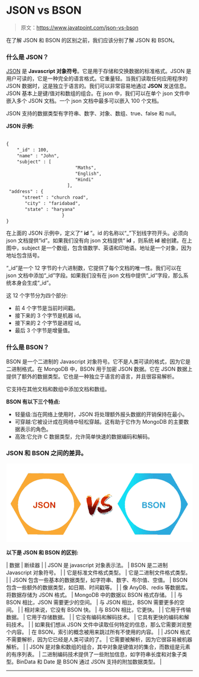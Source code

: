# JSON vs BSON

> 原文：<https://www.javatpoint.com/json-vs-bson>

在了解 JSON 和 BSON 的区别之前，我们应该分别了解 JSON 和 BSON。

### 什么是 JSON？

[JSON](https://www.javatpoint.com/json-tutorial) 是 **Javascript 对象符号**。它是用于存储和交换数据的标准格式。JSON 是用户可读的，它是一种完全的语言格式。它重量轻。当我们读取任何应用程序的 JSON 数据时，这是独立于语言的。我们可以非常容易地通过 **JSON** 发送信息。JSON 基本上是键/值对和数组的组合。在 json 中，我们可以在单个 json 文件中嵌入多个 JSON 文档。一个 json 文档中最多可以嵌入 100 个文档。

JSON 支持的数据类型有字符串、数字、对象、数组、true、false 和 null。

**JSON 示例:**

```

{
    "_id" : 100,
    "name" : "John",
    "subject" : [
                          "Maths",
                          "English",
                          "Hindi"
                       ],
 "address" : {
      "street" : "church road",
       "city" : "faridabad",
       "state" : "haryana"
                     }
}

```

在上面的 JSON 示例中，定义了“ **id** ”。id 的名称以“_”下划线字符开头。必须向 json 文档提供“id”。如果我们没有向 json 文档提供“ **id** ，则系统 **id** 被创建。在上图中，subject 是一个数组，包含值数学、英语和印地语。地址是一个对象，因为地址包含括号。

“_id”是一个 12 字节的十六进制数，它提供了每个文档的唯一性。我们可以在 json 文档中添加“_id”字段。如果我们没有在 json 文档中提供“_id”字段，那么系统本身会生成“_id”。

这 12 个字节分为四个部分:

*   前 4 个字节是当前时间戳。
*   接下来的 3 个字节是机器 id。
*   接下来的 2 个字节是进程 id。
*   最后 3 个字节是增量值。

### 什么是 BSON？

BSON 是一个二进制的 Javascript 对象符号。它不是人类可读的格式，因为它是二进制格式。在 MongoDB 中，BSON 用于加密 JSON 数据。它在 JSON 数据上提供了额外的数据类型。它也是一种独立于语言的语言，并且很容易解析。

它支持在其他文档和数组中添加文档和数组。

**BSON 有以下三个特点:**

*   轻量级:当在网络上使用时，JSON 将处理额外报头数据的开销保持在最小。
*   可穿越:它被设计成在网络中轻松穿越。这有助于它作为 MongoDB 的主要数据表示的角色。
*   高效:它允许 C 数据类型，允许简单快速的数据编码和解码。

### JSON 和 BSON 之间的差异。

![JSON vs BSON](img/a3b065db04aeefe093fd76c12369c672.png)

**以下是 JSON 和 BSON 的区别:**

| 数据 | 断续器 |
| JSON 是 javascript 对象表示法。 | BSON 是二进制 Javascript 对象符号。 |
| 它是标准文件格式类型。 | 它是二进制文件格式类型。 |
| JSON 包含一些基本的数据类型，如字符串、数字、布尔值、空值。 | BSON 包含一些额外的数据类型，如日期、时间戳等。 |
| 像 AnyDB、redis 等数据库。将数据存储为 JSON 格式。 | MongoDB 中的数据以 BSON 格式存储。 |
| 与 BSON 相比，JSON 需要更少的空间。 | 与 JSON 相比，BSON 需要更多的空间。 |
| 相对来说，它没有 BSON 快。 | 与 BSON 相比，它更快。 |
| 它用于传输数据。 | 它用于存储数据。 |
| 它没有编码和解码技术。 | 它具有更快的编码和解码技术。 |
| 如果我们想从 JSON 文件中读取任何特定的信息，那么它需要浏览整个内容。 | 在 BSON，索引的概念被用来跳过所有不使用的内容。 |
| JSON 格式不需要解析，因为它已经是人类可读的了。 | 它需要被解析，因为它很容易被机器解析。 |
| JSON 是对象和数组的组合，其中对象是键值对的集合，而数组是元素的有序列表。 | 二进制编码技术提供了一些附加信息，如字符串长度和对象子类型。BinData 和 Date 是 BSON 通过 JSON 支持的附加数据类型。 |

* * *